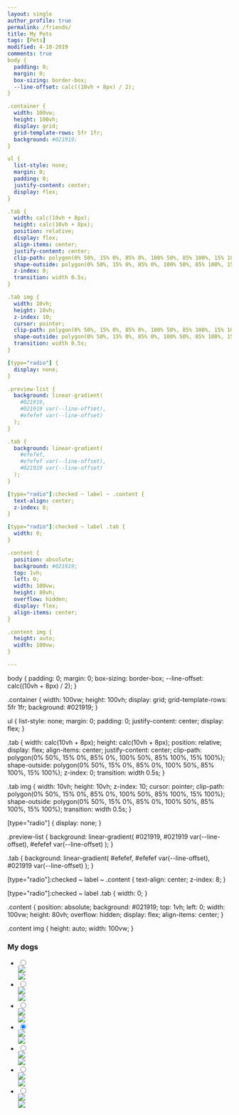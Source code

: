 ```yaml
---
layout: single
author_profile: true
permalink: /friends/
title: My Pets
tags: [Pets]
modified: 4-10-2019
comments: true
body {
  padding: 0;
  margin: 0;
  box-sizing: border-box;
  --line-offset: calc((10vh + 8px) / 2);
}

.container {
  width: 100vw;
  height: 100vh;
  display: grid;
  grid-template-rows: 5fr 1fr;
  background: #021919;
}

ul {
  list-style: none;
  margin: 0;
  padding: 0;
  justify-content: center;
  display: flex;
}

.tab {
  width: calc(10vh + 8px);
  height: calc(10vh + 8px);
  position: relative;
  display: flex;
  align-items: center;
  justify-content: center;
  clip-path: polygon(0% 50%, 15% 0%, 85% 0%, 100% 50%, 85% 100%, 15% 100%);
  shape-outside: polygon(0% 50%, 15% 0%, 85% 0%, 100% 50%, 85% 100%, 15% 100%);
  z-index: 0;
  transition: width 0.5s;
}

.tab img {
  width: 10vh;
  height: 10vh;
  z-index: 10;
  cursor: pointer;
  clip-path: polygon(0% 50%, 15% 0%, 85% 0%, 100% 50%, 85% 100%, 15% 100%);
  shape-outside: polygon(0% 50%, 15% 0%, 85% 0%, 100% 50%, 85% 100%, 15% 100%);
  transition: width 0.5s;
}

[type="radio"] {
  display: none;
}

.preview-list {
  background: linear-gradient(
    #021919,
    #021919 var(--line-offset),
    #efefef var(--line-offset)
  );
}

.tab {
  background: linear-gradient(
    #efefef,
    #efefef var(--line-offset),
    #021919 var(--line-offset)
  );
}

[type="radio"]:checked ~ label ~ .content {
  text-align: center;
  z-index: 8;
}

[type="radio"]:checked ~ label .tab {
  width: 0;
}

.content {
  position: absolute;
  background: #021919;
  top: 1vh;
  left: 0;
  width: 100vw;
  height: 80vh;
  overflow: hidden;
  display: flex;
  align-items: center;
}

.content img {
  height: auto;
  width: 100vw;
}

---
```

body {
  padding: 0;
  margin: 0;
  box-sizing: border-box;
  --line-offset: calc((10vh + 8px) / 2);
}

.container {
  width: 100vw;
  height: 100vh;
  display: grid;
  grid-template-rows: 5fr 1fr;
  background: #021919;
}

ul {
  list-style: none;
  margin: 0;
  padding: 0;
  justify-content: center;
  display: flex;
}

.tab {
  width: calc(10vh + 8px);
  height: calc(10vh + 8px);
  position: relative;
  display: flex;
  align-items: center;
  justify-content: center;
  clip-path: polygon(0% 50%, 15% 0%, 85% 0%, 100% 50%, 85% 100%, 15% 100%);
  shape-outside: polygon(0% 50%, 15% 0%, 85% 0%, 100% 50%, 85% 100%, 15% 100%);
  z-index: 0;
  transition: width 0.5s;
}

.tab img {
  width: 10vh;
  height: 10vh;
  z-index: 10;
  cursor: pointer;
  clip-path: polygon(0% 50%, 15% 0%, 85% 0%, 100% 50%, 85% 100%, 15% 100%);
  shape-outside: polygon(0% 50%, 15% 0%, 85% 0%, 100% 50%, 85% 100%, 15% 100%);
  transition: width 0.5s;
}

[type="radio"] {
  display: none;
}

.preview-list {
  background: linear-gradient(
    #021919,
    #021919 var(--line-offset),
    #efefef var(--line-offset)
  );
}

.tab {
  background: linear-gradient(
    #efefef,
    #efefef var(--line-offset),
    #021919 var(--line-offset)
  );
}

[type="radio"]:checked ~ label ~ .content {
  text-align: center;
  z-index: 8;
}

[type="radio"]:checked ~ label .tab {
  width: 0;
}

.content {
  position: absolute;
  background: #021919;
  top: 1vh;
  left: 0;
  width: 100vw;
  height: 80vh;
  overflow: hidden;
  display: flex;
  align-items: center;
}

.content img {
  height: auto;
  width: 100vw;
}

### My dogs


<!-- ![alt text]({{amirrezavishteh.github.io}}/assets/images/mdog1.jpg "hobbies")
![alt text]({{amirrezavishteh.github.io}}/assets/images/dog1.jpg "hobbies")
![alt text]({{amirrezavishteh.github.io}}/assets/images/dg.jpg "hobbies")
![alt text]({{amirrezavishteh.github.io}}/assets/images/dg2.jpg "hobbies") -->

<!-- <!DOCTYPE html> -->
<!-- <html lang="en">
    <head>
        <meta charset="UTF-8">
        <meta name="viewport" content="width=device-width, initial-scale=1.0">
        <meta http-equiv="X-UA-Compatible" content="ie=edge">
        <link href="https://fonts.googleapis.com/css?family=Josefin+Sans:300,400,400i|Nunito:300,300i" rel="stylesheet">
        <link rel="stylesheet" href="css/style.css">
        <link rel="shortcut icon" type="image/png" href="img/favicon.png">
        <title>CSS Grids Gallery</title>
    </head>
    <body>
        <div class="container">
            <div class="gallery">
                <figure class="gallery__item gallery__item--1">
                    <img src="{{amirrezavishteh.github.io}}/assets/images/mdog1.jpg" alt="Gallery image 1" class="gallery__img">
                </figure>
                <figure class="gallery__item gallery__item--2">
                    <img src="{{amirrezavishteh.github.io}}/assets/images/dog1.jpg" alt="Gallery image 2" class="gallery__img">
                </figure>
                <figure class="gallery__item gallery__item--3">
                    <img src="{{amirrezavishteh.github.io}}/assets/images/dg.jpg" alt="Gallery image 3" class="gallery__img">
                </figure>
                <figure class="gallery__item gallery__item--4">
                    <img src="{{amirrezavishteh.github.io}}/assets/images/dg2.jpg" alt="Gallery image 4" class="gallery__img">
                </figure>
            </div>
        </div>
    </body>
</html> -->
<!-- <html>
<head>
<style>
div.gallery {
  margin: 5px;
  border: 1px solid #ccc;
  float: left;
  width: 180px;
}
div.gallery:hover {
  border: 1px solid #777;
}
div.gallery img {
  width: 100%;
  height: auto;
}
div.desc {
  padding: 15px;
  text-align: center;
}
</style>
</head>
<body>
<div class="gallery">
  <a target="_blank" href="img_5terre.jpg">
    <img src="{{amirrezavishteh.github.io}}/assets/images/mdog1.jpg" alt="Cinque Terre" width="600" height="400">
  </a>
  <div class="desc">Barack</div>
</div>
<div class="gallery">
  <a target="_blank" href="img_forest.jpg">
    <img src="{{amirrezavishteh.github.io}}/assets/images/dog1.jpg" alt="Forest" width="600" height="400">
  </a>
  <div class="desc">Barack</div>
</div>
<div class="gallery">
  <a target="_blank" href="img_lights.jpg">
    <img src="{{amirrezavishteh.github.io}}/assets/images/dg2.jpg" alt="Northern Lights" width="600" height="400">
  </a>
  <div class="desc">Jordan</div>
</div>
<div class="gallery">
  <a target="_blank" href="img_mountains.jpg">
    <img src="{{amirrezavishteh.github.io}}/assets/images/dg.jpg" alt="Mountains" width="600" height="400">
  </a>
  <div class="desc">Jordan</div>
</div>
</body>
</html> -->
<div class="container">
        <div class="full-view"></div>
        <div class="preview-list">
            <ul>
                <li>
                    <input type="radio" id="tab-1" name="gallery-group">
                    <label for="tab-1">
                        <div class="tab">
                            <img
                                src="{{amirrezavishteh.github.io}}/assets/images/mdog1.jpg"/>
                        </div>
                    </label>
                    <div class="content">
                        <img
                            src="{{amirrezavishteh.github.io}}/assets/images/dog1.jpg"/>
                    </div>
                </li>
                <li>
                    <input type="radio" id="tab-2" name="gallery-group">
                    <label for="tab-2">
                        <div class="tab">
                            <img
                                src="{{amirrezavishteh.github.io}}/assets/images/dg2.jpg" />
                        </div>
                    </label>
                    <div class="content">
                        <img
                            src="{{amirrezavishteh.github.io}}/assets/images/dg.jpg" />
                    </div>
                </li>
                <li>
                    <input type="radio" id="tab-3" name="gallery-group">
                    <label for="tab-3">
                        <div class="tab">
                            <img
                                src="https://images.pexels.com/photos/730256/pexels-photo-730256.jpeg?auto=compress&cs=tinysrgb&dpr=2&h=750&w=1260" />
                        </div>
                    </label>
                    <div class="content">
                        <img
                            src="https://images.pexels.com/photos/730256/pexels-photo-730256.jpeg?auto=compress&cs=tinysrgb&dpr=2&h=750&w=1260" />
                    </div>
                </li>
                <li>
                    <input type="radio" id="tab-4" name="gallery-group" checked>
                    <label for="tab-4">
                        <div class="tab">
                            <img
                                src="https://images.pexels.com/photos/22427/pexels-photo.jpg?auto=compress&cs=tinysrgb&dpr=2&h=750&w=1260" />
                        </div>
                    </label>
                    <div class="content">
                        <img src="https://images.pexels.com/photos/22427/pexels-photo.jpg?auto=compress&cs=tinysrgb&dpr=2&h=750&w=1260" />
                    </div>
                </li>
                <li>
                    <input type="radio" id="tab-5" name="gallery-group">
                    <label for="tab-5">
                        <div class="tab">
                            <img
                                src="https://images.pexels.com/photos/789380/pexels-photo-789380.jpeg?auto=compress&cs=tinysrgb&dpr=2&h=750&w=1260" />
                        </div>
                    </label>
                    <div class="content">
                            <img src="https://images.pexels.com/photos/789380/pexels-photo-789380.jpeg?auto=compress&cs=tinysrgb&dpr=2&h=750&w=1260" />
                        </div>
                </li>
                <li>
                    <input type="radio" id="tab-6" name="gallery-group">
                    <label for="tab-6">
                        <div class="tab">
                            <img
                                src="https://images.pexels.com/photos/355411/pexels-photo-355411.jpeg?auto=compress&cs=tinysrgb&dpr=2&h=650&w=940" />
                        </div>
                    </label>
                    <div class="content">
                            <img src="https://images.pexels.com/photos/355411/pexels-photo-355411.jpeg?auto=compress&cs=tinysrgb&dpr=2&h=650&w=940" />
                        </div>
                </li>
                <li>
                    <input type="radio" id="tab-7" name="gallery-group">
                    <label for="tab-7">
                        <div class="tab">
                            <img
                                src="https://images.pexels.com/photos/1424246/pexels-photo-1424246.jpeg?auto=compress&cs=tinysrgb&dpr=2&h=750&w=1260" />
                        </div>
                    </label>
                    <div class="content">
                            <img src="https://images.pexels.com/photos/1424246/pexels-photo-1424246.jpeg?auto=compress&cs=tinysrgb&dpr=2&h=750&w=1260" />
                        </div>
                </li>
            </ul>
        </div>
    </div>